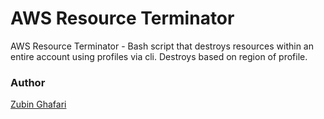 # AWS Resource Terminator
AWS Resource Terminator - Bash script that destroys resources within an entire account using profiles via cli. 
Destroys based on region of profile.


### Author

  [Zubin Ghafari](https://www.linkedin.com/in/zghafari/)
